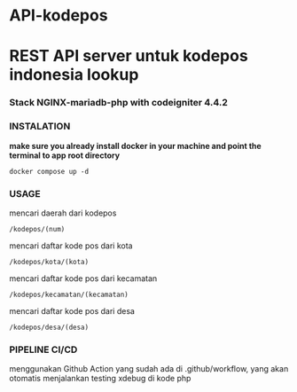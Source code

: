 # API-kodepos

# REST API server untuk kodepos indonesia lookup

### Stack NGINX-mariadb-php with codeigniter 4.4.2

### INSTALATION

**make sure you already install docker in your machine and point the terminal to app root directory**

`docker compose up -d`

### USAGE

mencari daerah dari kodepos

`/kodepos/(num)`

mencari daftar kode pos dari kota

`/kodepos/kota/(kota)`

mencari daftar kode pos dari kecamatan

`/kodepos/kecamatan/(kecamatan)`

mencari daftar kode pos dari desa

`/kodepos/desa/(desa)`

### PIPELINE CI/CD

menggunakan Github Action yang sudah ada di .github/workflow, yang akan otomatis menjalankan testing xdebug di kode php
